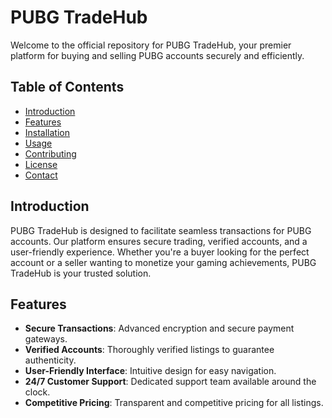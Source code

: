 # PUBG TradeHub

Welcome to the official repository for PUBG TradeHub, your premier platform for buying and selling PUBG accounts securely and efficiently.

## Table of Contents

- [Introduction](#introduction)
- [Features](#features)
- [Installation](#installation)
- [Usage](#usage)
- [Contributing](#contributing)
- [License](#license)
- [Contact](#contact)

## Introduction

PUBG TradeHub is designed to facilitate seamless transactions for PUBG accounts. Our platform ensures secure trading, verified accounts, and a user-friendly experience. Whether you're a buyer looking for the perfect account or a seller wanting to monetize your gaming achievements, PUBG TradeHub is your trusted solution.

## Features

- **Secure Transactions**: Advanced encryption and secure payment gateways.
- **Verified Accounts**: Thoroughly verified listings to guarantee authenticity.
- **User-Friendly Interface**: Intuitive design for easy navigation.
- **24/7 Customer Support**: Dedicated support team available around the clock.
- **Competitive Pricing**: Transparent and competitive pricing for all listings.